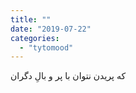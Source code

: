 ```yaml
---
title: ""
date: "2019-07-22"
categories: 
  - "tytomood"
---
```


که پریدن نتوان با پر و بالِ دگران

